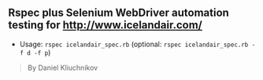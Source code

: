 Rspec plus Selenium WebDriver automation testing for http://www.icelandair.com/ 
---
- Usage: ```rspec icelandair_spec.rb``` (optional: ```rspec icelandair_spec.rb -f d -f p```)
> By Daniel Kliuchnikov